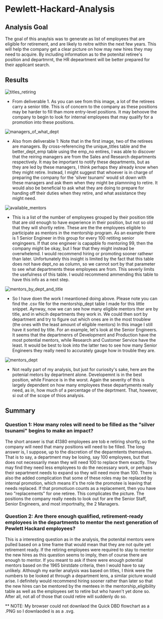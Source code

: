 # Pewlett-Hackard-Analysis
## Analysis Goal
The goal of this anaylsis was to generate as list of employees that are eligible for retirement, and are likely to reitre within the next few years. This will help the company get a clear picture on how may new hires they may need to acquire. By including information as to the potenital retiree's position and departmrnt, the HR depeartment will be better prepared for their applicant search.
## Results
![titles_retiring](https://user-images.githubusercontent.com/102263341/178897223-4820a758-712d-4662-aca1-db22ca7bf2db.png)

- From deliverable 1. As you can see from this image, a lot of the retirees carry a senior title. This is of concern to the company as these positions may be harder to fill than more entry-level positions. It may behoove the company to begin to look for internal employees that may qualify for a promotion into these positions.

![managers_of_what_dept](https://user-images.githubusercontent.com/102263341/178898626-7eaa13b4-c847-4845-9073-9d39abcedf7d.png)

- Also from deliverable 1: Note that in the first image, two of the retirees are managers. By cross-referencing the unique_titles table and the better_dept_emp table using the emp_no entires, I was able to discover that the reiring managers are from the Sales and Research departments respectively. It may be important to notify these departments, but as they are led by these managers, I think perhaps they already know when they might retire. Instead, I might suggest that whoever is in charge of preparing the company for the 'silver tsunami' would sit down with these managers and ask them when they might be plamnning to retire. It would also be beneficial to ask what they are doing to prepare for handing off their duties when they retire, and what assistance they might need.

![available_mentors](https://user-images.githubusercontent.com/102263341/178900636-5423f031-0220-4df8-a229-0f3a08345e0a.png)

- This is a list of the number of employees grouped by their position title that are old enough to have experience in their position, but not so old that they will shortly retire. These are the the employees eligible to participate as mentors in the mentorship program. As an example there is 1 Senior Engineer in this group for every 100 retiting senior engingeers. If that one engineer is capapble fo mentoring 99, then the company might be okay, but I fear that they might instead be overwhelemd. I would recommend hiring or promoting sooner rathewr than later. Unfortunately this insight is limited by the fact that this table does not have dept_no as column, so we cannot sort by that parameter to see what departments these employees are from. This severly limits the usefulness of this table. I would recommend ammending this table to have this info as a next step.

![mentors_by_dept_and_title](https://user-images.githubusercontent.com/102263341/178903614-5b0c3cae-e318-4c6b-8250-07dff3de12e2.png)

- So I have doen the work I meantioned doing above. Please note you can find the .csv file for the mentorship_dept table I made for this little snippet. Aynway, now we can see how many eligible mentors ther are by title, and in whicih departments they work in. We could then sort by department and try to figure out which ones are in the most troublew (the ones with the least amount of eligible mentors) In this image I still have it sorted by title. For an example, let's look at the Senior Engineers. It seems that the departmenrs of Development and Production have the most potential mentors, while Research and Customer Service have the least. It would be best to look into the latter two to see how many Senior Engineers they really need to accurately gauge how in trouble they are.

![mentors_dept](https://user-images.githubusercontent.com/102263341/178903898-05ae1ac3-41e5-46b1-8f40-7a9ced135f1a.png)

- Not really part of my analysis, but just for curiosity's sake, here are the potenial metors by department alone. Developemnt is in the best position, while Finance is in the worst. Again the severity of this is largely dependent on how many employees these departyments really need, as in, how much of a percentage of the deprtment. That, however, si out of the scope of thios analysis.

## Summary
### Question 1: How many roles will need to be filled as the "silver tsunami" begins to make an impact?

The short answer is that 41380 employees are tob e retiring shortly, so the company will need that many positions will need to be filled. The long answer is, I suppose, up to the discretion of the deparmtents themselves. That is to say, a department may be losing, say 100 employees, but that does not necessarily mean they will need 100 to replace them exactly. They may find they need less employees to do the necessary work, or perhaps their separtment needs to expand so they will need more than 100. There is also the added complication that some of these roles may be replaced by internal promotion, which means it's the role the promotee is leaving that needs replaced. If that promotiuon counts as a replacement, then you have two "replacements" for one retiree. This complicates the picture. The positions the company really needs to look out for are the Senior Staff, Senior Engineers, and most importnalty, the 2 Managers.

### Question 2: Are there enough qualified, retirement-ready employees in the departments to mentor the next generation of Pewlett Hackard employees?

This is a interesting question as in the analysis, the potenital mentors were pulled based on a time frame that would mean that they are not quite yet retirement ready. If the retiring employees were required to stay to mentor the new hires as this question seems to imply, then of course there are enough to mentor. If you meant to ask if there were enough potential mentors based on the 1965 birstdate criteria, then I would have to say unlikely. Although my eariler analysis was based on titles, I think were the numbers to be looked at through a department lens, a similar picture would arise. I definitely would recommend hiring sooner rather than later so that the new hires can be mentored by the mentees in the mentorship_eligibility table as well as the employees set to retire but who haven't  yet done so. After all, not all of those that could retire will suddenly do so.

** NOTE: My browser could not downlaod the Quick DBD flowchart as a .PNG so I downlaoded is as a .svg.
